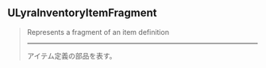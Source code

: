 ## ULyraInventoryItemFragment

> Represents a fragment of an item definition
> 
> ----
> アイテム定義の部品を表す。




<!--- ページ内のリンク --->

<!--- 自前の画像へのリンク --->

<!--- generated --->

